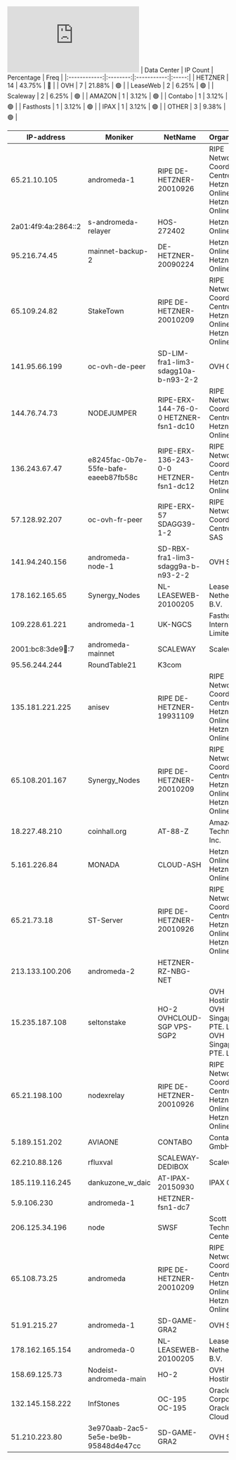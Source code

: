 ![Diagramm](https://github.com/obajay/StateSync-snapshots/blob/main/Projects/AndromedaProtocol/1/README.md)
| Data Center | IP Count | Percentage | Freq |
|:------------:|:--------:|:-----------:|:-----:|
| HETZNER | 14 | 43.75% | 🔴 |
| OVH | 7 | 21.88% | 🟢 |
| LeaseWeb | 2 | 6.25% | 🟢 |
| Scaleway | 2 | 6.25% | 🟢 |
| AMAZON | 1 | 3.12% | 🟢 |
| Contabo | 1 | 3.12% | 🟢 |
| Fasthosts | 1 | 3.12% | 🟢 |
| IPAX | 1 | 3.12% | 🟢 |
| OTHER | 3 | 9.38% | 🟢 |

<!-- START_TABLE -->
| IP-address | Moniker | NetName | Organization |
|-------------|-------------|-------------|-------------|
| 65.21.10.105 | andromeda-1 | RIPE DE-HETZNER-20010926 | RIPE Network Coordination Centre Hetzner Online GmbH Hetzner Online GmbH |
| 2a01:4f9:4a:2864::2 | s-andromeda-relayer | HOS-272402 | Hetzner Online GmbH |
| 95.216.74.45 | mainnet-backup-2 | DE-HETZNER-20090224 | Hetzner Online GmbH Hetzner Online GmbH |
| 65.109.24.82 | StakeTown | RIPE DE-HETZNER-20010209 | RIPE Network Coordination Centre Hetzner Online GmbH Hetzner Online GmbH |
| 141.95.66.199 | oc-ovh-de-peer | SD-LIM-fra1-lim3-sdagg10a-b-n93-2-2 | OVH GmbH |
| 144.76.74.73 | NODEJUMPER | RIPE-ERX-144-76-0-0 HETZNER-fsn1-dc10 | RIPE Network Coordination Centre Hetzner Online GmbH |
| 136.243.67.47 | e8245fac-0b7e-55fe-bafe-eaeeb87fb58c | RIPE-ERX-136-243-0-0 HETZNER-fsn1-dc12 | RIPE Network Coordination Centre Hetzner Online GmbH |
| 57.128.92.207 | oc-ovh-fr-peer | RIPE-ERX-57 SDAGG39-1-2 | RIPE Network Coordination Centre OVH SAS |
| 141.94.240.156 | andromeda-node-1 | SD-RBX-fra1-lim3-sdagg9a-b-n93-2-2 | OVH SAS |
| 178.162.165.65 | Synergy_Nodes | NL-LEASEWEB-20100205 | LeaseWeb Netherlands B.V. |
| 109.228.61.221 | andromeda-1 | UK-NGCS | Fasthosts Internet Limited |
| 2001:bc8:3de9:100::7 | andromeda-mainnet | SCALEWAY | Scaleway |
| 95.56.244.244 | RoundTable21 | K3com |  |
| 135.181.221.225 | anisev | RIPE DE-HETZNER-19931109 | RIPE Network Coordination Centre Hetzner Online GmbH Hetzner Online GmbH |
| 65.108.201.167 | Synergy_Nodes | RIPE DE-HETZNER-20010209 | RIPE Network Coordination Centre Hetzner Online GmbH Hetzner Online GmbH |
| 18.227.48.210 | coinhall.org | AT-88-Z | Amazon Technologies Inc. |
| 5.161.226.84 | MONADA | CLOUD-ASH | Hetzner Online GmbH Hetzner Online GmbH |
| 65.21.73.18 | ST-Server | RIPE DE-HETZNER-20010926 | RIPE Network Coordination Centre Hetzner Online GmbH Hetzner Online GmbH |
| 213.133.100.206 | andromeda-2 | HETZNER-RZ-NBG-NET |  |
| 15.235.187.108 | seltonstake | HO-2 OVHCLOUD-SGP VPS-SGP2 | OVH Hosting, Inc. OVH Singapore PTE. LTD OVH Singapore PTE. LTD |
| 65.21.198.100 | nodexrelay | RIPE DE-HETZNER-20010926 | RIPE Network Coordination Centre Hetzner Online GmbH Hetzner Online GmbH |
| 5.189.151.202 | AVIAONE | CONTABO | Contabo GmbH |
| 62.210.88.126 | rfluxval | SCALEWAY-DEDIBOX | Scaleway |
| 185.119.116.245 | dankuzone_w_daic | AT-IPAX-20150930 | IPAX GmbH |
| 5.9.106.230 | andromeda-1 | HETZNER-fsn1-dc7 |  |
| 206.125.34.196 | node | SWSF | Scott Technology Center |
| 65.108.73.25 | andromeda | RIPE DE-HETZNER-20010209 | RIPE Network Coordination Centre Hetzner Online GmbH Hetzner Online GmbH |
| 51.91.215.27 | andromeda-1 | SD-GAME-GRA2 | OVH SAS |
| 178.162.165.154 | andromeda-0 | NL-LEASEWEB-20100205 | LeaseWeb Netherlands B.V. |
| 158.69.125.73 | Nodeist-andromeda-main | HO-2 | OVH Hosting, Inc. |
| 132.145.158.222 | InfStones | OC-195 OC-195 | Oracle Corporation Oracle Public Cloud |
| 51.210.223.80 | 3e970aab-2ac5-5e5e-be9b-95848d4e47cc | SD-GAME-GRA2 | OVH SAS |

<!-- END_TABLE -->